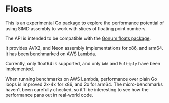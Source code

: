 # Floats

This is an experimental Go package to explore the performance potential of using
SIMD assembly to work with slices of floating point numbers.

The API is intended to be compatible with the [Gonum floats package](https://pkg.go.dev/gonum.org/v1/gonum/floats).

It provides AVX2, and Neon assembly implementations for x86, and arm64. It has
been benchmarked on AWS Lambda.

Currently, only float64 is supported, and only `Add` and `Multiply` have 
been implemented.

When running benchmarks on AWS Lambda, performance over plain Go loops is 
improved 2x-4x for x86, and 2x for arm64. The micro-benchmarks haven't been
carefully checked, so it'll be interesting to see how the performance pans
out in real-world code.
